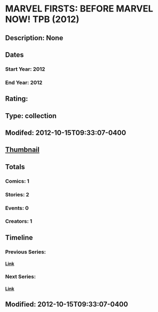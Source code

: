 # MARVEL FIRSTS: BEFORE MARVEL NOW! TPB (2012)
## Description: None
## Dates
### Start Year: 2012
### End Year: 2012
## Rating: 
## Type: collection
## Modifed: 2012-10-15T09:33:07-0400
## [Thumbnail](http://i.annihil.us/u/prod/marvel/i/mg/b/40/image_not_available.jpg)
## Totals
### Comics: 1
### Stories: 2
### Events: 0
### Creators: 1
## Timeline
### Previous Series: 
#### [Link]()
### Next Series: 
#### [Link]()
## Modified: 2012-10-15T09:33:07-0400